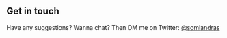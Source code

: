 ## Get in touch

Have any suggestions? Wanna chat? Then DM me on Twitter: [@somiandras](https://twitter.com/somiandras)
